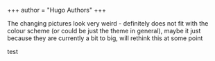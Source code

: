 +++
author = "Hugo Authors"
+++

The changing pictures look very weird - definitely does not fit with the colour scheme (or could be just the theme in general), maybe it just because they are currently a bit to big, will rethink this at some point

test

